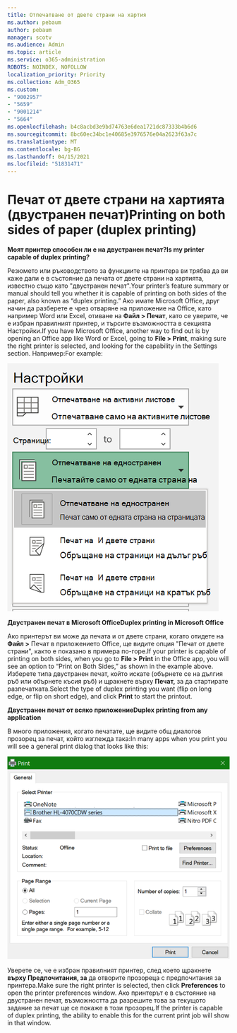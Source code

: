 ```yaml
---
title: Отпечатване от двете страни на хартия
ms.author: pebaum
author: pebaum
manager: scotv
ms.audience: Admin
ms.topic: article
ms.service: o365-administration
ROBOTS: NOINDEX, NOFOLLOW
localization_priority: Priority
ms.collection: Adm_O365
ms.custom:
- "9002957"
- "5659"
- "9001214"
- "5664"
ms.openlocfilehash: b4c8acbd3e9bd74763e6dea1721dc87333b4b6d6
ms.sourcegitcommit: 8bc60ec34bc1e40685e3976576e04a2623f63a7c
ms.translationtype: MT
ms.contentlocale: bg-BG
ms.lasthandoff: 04/15/2021
ms.locfileid: "51831471"
---
```

# <a name="printing-on-both-sides-of-paper-duplex-printing"></a><span data-ttu-id="1e2c6-102">Печат от двете страни на хартията (двустранен печат)</span><span class="sxs-lookup"><span data-stu-id="1e2c6-102">Printing on both sides of paper (duplex printing)</span></span>

<span data-ttu-id="1e2c6-103">**Моят принтер способен ли е на двустранен печат?**</span><span class="sxs-lookup"><span data-stu-id="1e2c6-103">**Is my printer capable of duplex printing?**</span></span>

<span data-ttu-id="1e2c6-104">Резюмето или ръководството за функциите на принтера ви трябва да ви каже дали е в състояние да печата от двете страни на хартията, известно също като "двустранен печат".</span><span class="sxs-lookup"><span data-stu-id="1e2c6-104">Your printer’s feature summary or manual should tell you whether it is capable of printing on both sides of the paper, also known as “duplex printing.”</span></span> <span data-ttu-id="1e2c6-105">Ако имате Microsoft Office, друг начин да разберете е чрез отваряне на приложение на Office, като например Word или Excel, отиване на **Файл > Печат**, като се уверите, че е избран правилният принтер, и търсите възможността в секцията Настройки.</span><span class="sxs-lookup"><span data-stu-id="1e2c6-105">If you have Microsoft Office, another way to find out is by opening an Office app like Word or Excel, going to **File > Print**, making sure the right printer is selected, and looking for the capability in the Settings section.</span></span> <span data-ttu-id="1e2c6-106">Например:</span><span class="sxs-lookup"><span data-stu-id="1e2c6-106">For example:</span></span> 

![Настройки на принтера](media/print-settings.png)

<span data-ttu-id="1e2c6-108">**Двустранен печат в Microsoft Office**</span><span class="sxs-lookup"><span data-stu-id="1e2c6-108">**Duplex printing in Microsoft Office**</span></span>

<span data-ttu-id="1e2c6-109">Ако принтерът ви може да печата и от двете страни, когато отидете на **Файл >** Печат в приложението Office, ще видите опция "Печат от двете страни", както е показано в примера по-горе.</span><span class="sxs-lookup"><span data-stu-id="1e2c6-109">If your printer is capable of printing on both sides, when you go to **File > Print** in the Office app, you will see an option to “Print on Both Sides,” as shown in the example above.</span></span>  <span data-ttu-id="1e2c6-110">Изберете типа двустранен печат, който искате (обърнете се на дългия ръб или обърнете късия ръб) и щракнете върху **Печат,** за да стартирате разпечатката.</span><span class="sxs-lookup"><span data-stu-id="1e2c6-110">Select the type of duplex printing you want (flip on long edge, or flip on short edge), and click **Print** to start the printout.</span></span>

<span data-ttu-id="1e2c6-111">**Двустранен печат от всяко приложение**</span><span class="sxs-lookup"><span data-stu-id="1e2c6-111">**Duplex printing from any application**</span></span>

<span data-ttu-id="1e2c6-112">В много приложения, когато печатате, ще видите общ диалогов прозорец за печат, който изглежда така:</span><span class="sxs-lookup"><span data-stu-id="1e2c6-112">In many apps when you print you will see a general print dialog that looks like this:</span></span> 

![Диалогов прозорец "Печат"](media/print-dialog.png)

<span data-ttu-id="1e2c6-114">Уверете се, че е избран правилният принтер, след което щракнете **върху Предпочитания, за** да отворите прозореца с предпочитания за принтера.</span><span class="sxs-lookup"><span data-stu-id="1e2c6-114">Make sure the right printer is selected, then click **Preferences** to open the printer preferences window.</span></span> <span data-ttu-id="1e2c6-115">Ако принтерът е в състояние на двустранен печат, възможността да разрешите това за текущото задание за печат ще се покаже в този прозорец.</span><span class="sxs-lookup"><span data-stu-id="1e2c6-115">If the printer is capable of duplex printing, the ability to enable this for the current print job will show in that window.</span></span>
